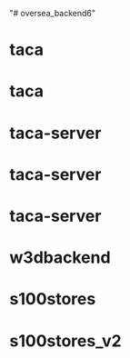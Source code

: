 "# oversea_backend6" 
# taca
# taca
# taca-server
# taca-server
# taca-server
# w3dbackend
# s100stores
# s100stores_v2
